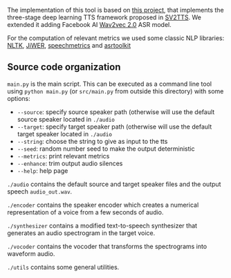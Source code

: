 The implementation of this tool is based on [this project](https://github.com/CorentinJ/Real-Time-Voice-Cloning), that implements the three-stage deep learning TTS framework proposed in [SV2TTS](https://arxiv.org/pdf/1806.04558.pdf). We extended it adding Facebook AI [Wav2vec 2.0](https://arxiv.org/pdf/2006.11477.pdf) ASR model.

For the computation of relevant metrics we used some classic NLP libraries: [NLTK](https://www.nltk.org), [JiWER](https://github.com/jitsi/jiwer), [speechmetrics](https://github.com/aliutkus/speechmetrics) and [asrtoolkit](https://github.com/finos/greenkey-asrtoolkit)

## Source code organization
`main.py` is the main script. This can be executed as a command line tool using `python main.py` (or `src/main.py` from outside this directory) with some options:
- `--source`: specify source speaker path (otherwise will use the default source speaker located in `./audio`
- `--target`: specify target speaker path (otherwise will use the default target speaker located in `./audio`
- `--string`: choose the string to give as input to the tts 
- `--seed`: random number seed to make the output deterministic
- `--metrics`: print relevant metrics
- `--enhance`: trim output audio silences
- `--help`: help page

`./audio` contains the default source and target speaker files and the output speech `audio_out.wav`.

`./encoder` contains the speaker encoder which creates a numerical representation of a voice from a few seconds of audio.

`./synthesizer` contains a modified text-to-speech synthesizer that generates an audio spectrogram in the target voice.

`./vocoder` contains the vocoder that transforms the spectrograms into waveform audio.

`./utils` contains some general utilities.
